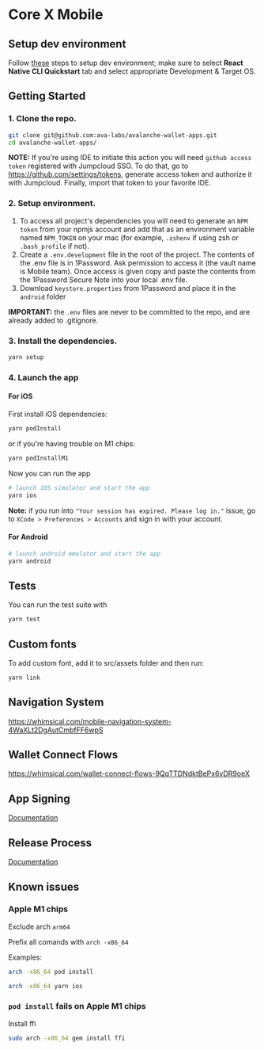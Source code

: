 # Core X Mobile

## Setup dev environment

Follow [these](https://reactnative.dev/docs/environment-setup) steps to setup dev environment; make sure to select
**React Native CLI Quickstart** tab and select appropriate Development & Target OS.

## Getting Started

### 1. Clone the repo.

```zsh
git clone git@github.com:ava-labs/avalanche-wallet-apps.git
cd avalanche-wallet-apps/
```

**NOTE:** If you're using IDE to initiate this action you will need `github access token` registered with Jumpcloud SSO.
To do that, go to  https://github.com/settings/tokens, generate access token and authorize it with Jumpcloud. Finally, import that token to your favorite IDE.

### 2. Setup environment.
1. To access all project's dependencies you will need to generate an `NPM token` from your npmjs account and add that as an environment variable named `NPM_TOKEN` on your mac (for example, `.zshenv` if using zsh or `.bash_profile` if not).
2. Create a `.env.development` file in the root of the project. The contents of the .env file is in 1Password. Ask permission to access it (the vault name is Mobile team). Once access is given copy and paste the contents from the 1Password Secure Note into your local .env file.
3. Download `keystore.properties` from 1Password and place it in the `android` folder

**IMPORTANT:** the `.env` files are never to be committed to the repo, and are already added to .gitignore.


### 3. Install the dependencies.

```zsh
yarn setup
```

### 4. Launch the app

#### For iOS

First install iOS dependencies:
```zsh
yarn podInstall
```
or if you're having trouble on M1 chips:
```zsh
yarn podInstallM1
```

Now you can run the app

```zsh
# launch iOS simulator and start the app
yarn ios
```

**Note:** if you run into `"Your session has expired. Please log in."` issue, go to `XCode > Preferences > Accounts` and sign in with your account.

#### For Android
```zsh
# launch android emulator and start the app
yarn android
```

## Tests

You can run the test suite with

```zsh
yarn test
```

## Custom fonts

To add custom font, add it to src/assets folder and then run: 
```zsh
yarn link
```

## Navigation System

https://whimsical.com/mobile-navigation-system-4WaXLt2DgAutCmbfFF6wpS

## Wallet Connect Flows

https://whimsical.com/wallet-connect-flows-9QqTTDNdktBePx6vDR9oeX

## App Signing
[Documentation](docs/app_signing.md)

## Release Process
[Documentation](docs/release_process.md)

## Known issues
### Apple M1 chips

Exclude arch `arm64`

Prefix all comands with `arch -x86_64`

Examples:
```zsh
arch -x86_64 pod install
```

```zsh
arch -x86_64 yarn ios
```

### `pod install` fails on Apple M1 chips

Install ffi
```zsh
sudo arch -x86_64 gem install ffi
```
